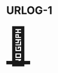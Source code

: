 # URLOG-1

<!--
git add . && git commit -m URLOG && git pull --rebase && git push

mblog create
(gå helt ut av Code for å publisere)
-->

<a href="https://www.my90stv.com/" target="_blank" style="font-size: 10vw; text-align:center;">🚪</a>
